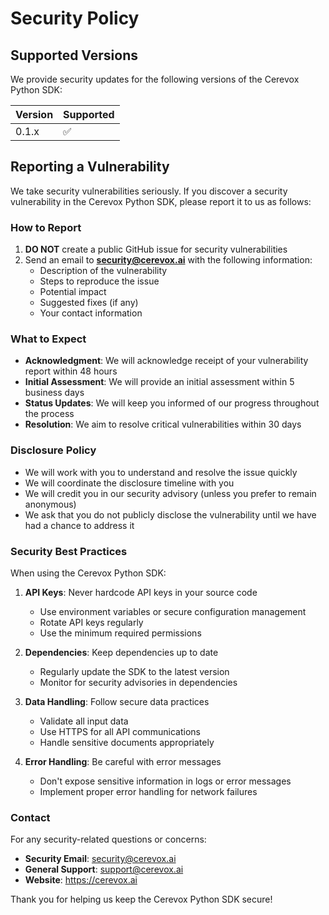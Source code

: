 # Security Policy

## Supported Versions

We provide security updates for the following versions of the Cerevox Python SDK:

| Version | Supported          |
| ------- | ------------------ |
| 0.1.x   | :white_check_mark: |

## Reporting a Vulnerability

We take security vulnerabilities seriously. If you discover a security vulnerability in the Cerevox Python SDK, please report it to us as follows:

### How to Report

1. **DO NOT** create a public GitHub issue for security vulnerabilities
2. Send an email to **security@cerevox.ai** with the following information:
   - Description of the vulnerability
   - Steps to reproduce the issue
   - Potential impact
   - Suggested fixes (if any)
   - Your contact information

### What to Expect

- **Acknowledgment**: We will acknowledge receipt of your vulnerability report within 48 hours
- **Initial Assessment**: We will provide an initial assessment within 5 business days
- **Status Updates**: We will keep you informed of our progress throughout the process
- **Resolution**: We aim to resolve critical vulnerabilities within 30 days

### Disclosure Policy

- We will work with you to understand and resolve the issue quickly
- We will coordinate the disclosure timeline with you
- We will credit you in our security advisory (unless you prefer to remain anonymous)
- We ask that you do not publicly disclose the vulnerability until we have had a chance to address it

### Security Best Practices

When using the Cerevox Python SDK:

1. **API Keys**: Never hardcode API keys in your source code
   - Use environment variables or secure configuration management
   - Rotate API keys regularly
   - Use the minimum required permissions

2. **Dependencies**: Keep dependencies up to date
   - Regularly update the SDK to the latest version
   - Monitor for security advisories in dependencies

3. **Data Handling**: Follow secure data practices
   - Validate all input data
   - Use HTTPS for all API communications
   - Handle sensitive documents appropriately

4. **Error Handling**: Be careful with error messages
   - Don't expose sensitive information in logs or error messages
   - Implement proper error handling for network failures

### Contact

For any security-related questions or concerns:

- **Security Email**: security@cerevox.ai
- **General Support**: support@cerevox.ai
- **Website**: https://cerevox.ai

Thank you for helping us keep the Cerevox Python SDK secure! 